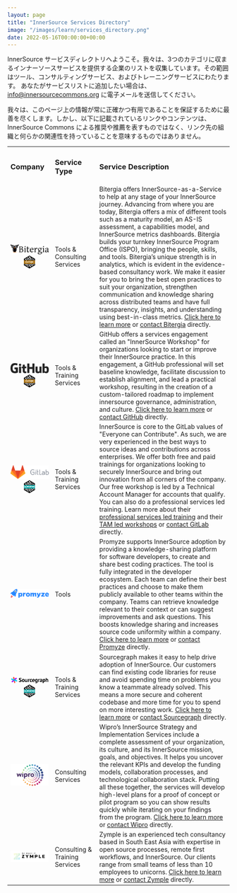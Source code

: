 ```yaml
---
layout: page
title: "InnerSource Services Directory"
image: "/images/learn/services_directory.png"
date: 2022-05-16T00:00:00+00:00
---
```

InnerSource サービスディレクトリへようこそ。我々は、3つのカテゴリに収まるインナーソースサービスを提供する企業のリストを収集しています。その範囲はツール、コンサルティングサービス、およびトレーニングサービスにわたります。
あなたがサービスリストに追加したい場合は、 info@innersourcecommons.org に電子メールを送信してください。

我々は、このページ上の情報が常に正確かつ有用であることを保証するために最善を尽くします。しかし、以下に記載されているリンクやコンテンツは、InnerSource Commons による推奨や推薦を表すものではなく、リンク先の組織と何らかの関連性を持っていることを意味するものではありません。
</p>

<table class="schedule table table-striped">
    <tr>
        <td style="width:20%"><h3>Company</h3></td>
        <td style="width:20%"><h3>Service Type</h3></td>
        <td><h3>Service Description</h3></td>
    </tr>
    <tr>
        <td><img src="/images/logos/bitergia.png" alt="Bitergia"><img style="width: 30%;
  height: auto; display: block; margin-left: auto; margin-right: auto;" src="/images/Partner Badge.png" alt="Partner"></td>
        <td>Tools & Consulting Services</td>
        <td class="title">Bitergia offers InnerSource-as-a-Service to help at any stage of your InnerSource journey. Advancing from where you are today, Bitergia offers a mix of different tools such as a maturity model, an AS-IS assessment, a capabilities model, and InnerSource metrics dashboards. Bitergia builds your turnkey InnerSource Program Office (ISPO), bringing the people, skills, and tools. Bitergia’s unique strength is in analytics, which is evident in the evidence-based consultancy work. We make it easier for you to bring the best open practices to suit your organization, strengthen communication and knowledge sharing across distributed teams and have full transparency, insights, and understanding using best-in-class metrics. <a href="https://bitergia.com/innersource/">Click here to learn more</a> or <a href="https://bitergia.com/contact.html">contact Bitergia</a> directly.
        </td>
    </tr>
    <tr>
        <td><img src="/images/logos/github.png" alt="GitHub"><img style="width: 30%;
  height: auto; display: block; margin-left: auto; margin-right: auto;" src="/images/Partner Badge.png" alt="Partner"></td>
        <td>Tools & Training Services</td>
        <td class="title">GitHub offers a services engagement called an "InnerSource Workshop" for organizations looking to start or improve their InnerSource practice. In this engagement, a GitHub professional will set baseline knowledge, facilitate discussion to establish alignment, and lead a practical workshop, resulting in the creation of a custom-tailored roadmap to implement innersource governance, administration, and culture. <a href="https://services.github.com/catalog/#InnerSource%20Theory%20for%20Teams">Click here to learn more</a> or <a href="https://services.github.com/#contact">contact GitHub</a> directly.
        </td>
    </tr>
    <tr>
        <td><img src="/images/logos/gitlab.png" alt="GitLab"><img style="width: 30%;
  height: auto; display: block; margin-left: auto; margin-right: auto;" src="/images/Supporter Badge.png" alt="Supporter"></td>
       <td>Tools & Training Services</td>
        <td class="title">InnerSource is core to the GitLab values of "Everyone can Contribute". As such, we are very experienced in the best ways to source ideas and contributions across enterprises. We offer both free and paid trainings for organizations looking to securely InnerSource and bring out innovation from all corners of the company. Our free workshop is led by a Technical Account Manager for accounts that qualify. You can also do a professional services led training. Learn more about their <a href="https://about.gitlab.com/solutions/innersource/">professional services led training</a> and their <a href="https://about.gitlab.com/handbook/customer-success/workshops/innersource-workshop.html">TAM led workshops</a> or <a href="https://about.gitlab.com/sales/">contact GitLab</a> directly.
        </td>
    </tr>
     <tr>
        <td><img src="/images/logos/promyze.png" alt="Promyze"></td>
        <td>Tools</td>
        <td class="title">Promyze supports InnerSource adoption by providing a knowledge-sharing platform for software developers, to create and share best coding practices. The tool is fully integrated in the developer ecosystem. Each team can define their best practices and choose to make them publicly available to other teams within the company. Teams can retrieve knowledge relevant to their context or can suggest improvements and ask questions. This boosts knowledge sharing and increases source code uniformity within a company.   <a href="https://promyze.com/innersource-understand-in-5-minutes/">Click here to learn more</a> or <a href="https://promyze.com/contact">contact Promyze</a> directly.
        </td>
    </tr>
     <tr>
        <td><img src="/images/logos/sourcegraph.svg" alt="Sourcegraph"><img style="width: 30%;
  height: auto; display: block; margin-left: auto; margin-right: auto;" src="/images/Supporter Badge.png" alt="Supporter"></td>
        <td>Tools & Training Services</td>
        <td class="title">Sourcegraph makes it easy to help drive adoption of InnerSource. Our customers can find existing code libraries for reuse and avoid spending time on problems you know a teammate already solved. This means a more secure and coherent codebase and more time for you to spend on more interesting work. <a href="https://srcgr.ph/innersource-commons">Click here to learn more</a> or <a href="mailto:innersource@sourcegraph.com">contact Sourcegraph</a> directly.
        </td>
    </tr>
    <tr>
        <td><img src="/images/logos/wipro.png" alt="Wipro"></td>
        <td>Consulting Services</td>
        <td class="title">Wipro’s InnerSource Strategy and Implementation Services include a complete assessment of your organization, its culture, and its InnerSource mission, goals, and objectives. It helps you uncover the relevant KPIs and develop the funding models, collaboration processes, and technological collaboration stack. Putting all these together, the services will develop high-level plans for a proof of concept or pilot program so you can show results quickly while iterating on your findings from the program. <a href="http://wipro.com/open-source/">Click here to learn more</a> or <a href="mailto:vm.brasseur@wipro.com">contact Wipro</a> directly.
        </td>
    </tr>
    <tr>
        <td><img src="/images/logos/zymple.png" alt="Zymple"></td>
        <td>Consulting & Training Services</td>
        <td class="title">Zymple is an experienced tech consultancy based in South East Asia with expertise in open source processes, remote first workflows, and InnerSource. Our clients range from small teams of less than 10 employees to unicorns. <a href="https://zymple.biz">Click here to learn more</a> or <a href="mailto:hello@zymple.biz">contact Zymple</a> directly.
        </td>
    </tr>
</table>

